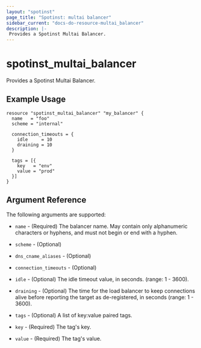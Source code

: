 ```yaml
---
layout: "spotinst"
page_title: "Spotinst: multai balancer"
sidebar_current: "docs-do-resource-multai_balancer"
description: |-
 Provides a Spotinst Multai Balancer.
---
```


# spotinst\_multai\_balancer

Provides a Spotinst Multai Balancer.

## Example Usage

```hcl
resource "spotinst_multai_balancer" "my_balancer" {
  name   = "foo"
  scheme = "internal"

  connection_timeouts = {
    idle     = 10
    draining = 10
  }

  tags = [{
    key   = "env"
    value = "prod"
  }]
}
```

## Argument Reference

The following arguments are supported:

* `name` - (Required) The balancer name. May contain only alphanumeric characters or hyphens, and must not begin or end with a hyphen.
* `scheme` - (Optional)
* `dns_cname_aliases` - (Optional)

* `connection_timeouts` - (Optional)
* `idle` - (Optional) The idle timeout value, in seconds. (range: 1 - 3600).
* `draining` - (Optional) The time for the load balancer to keep connections alive before reporting the target as de-registered, in seconds (range: 1 - 3600).

* `tags` - (Optional) A list of key:value paired tags.
* `key` - (Required) The tag's key.
* `value` - (Required) The tag's value.